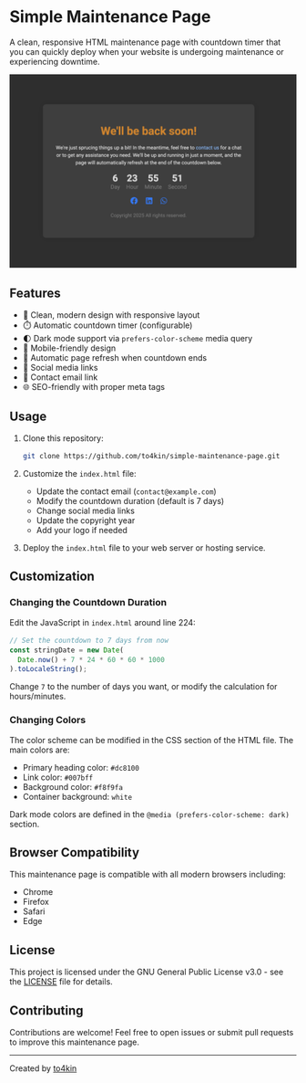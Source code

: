 # Simple Maintenance Page

A clean, responsive HTML maintenance page with countdown timer that you can quickly deploy when your website is undergoing maintenance or experiencing downtime.

![Maintenance Page Preview](preview.png)

## Features

- 🎨 Clean, modern design with responsive layout
- ⏱️ Automatic countdown timer (configurable)
- 🌓 Dark mode support via `prefers-color-scheme` media query
- 📱 Mobile-friendly design
- 🔄 Automatic page refresh when countdown ends
- 🔗 Social media links
- 📧 Contact email link
- 🌐 SEO-friendly with proper meta tags

## Usage

1. Clone this repository:

   ```bash
   git clone https://github.com/to4kin/simple-maintenance-page.git
   ```

2. Customize the `index.html` file:

   - Update the contact email (`contact@example.com`)
   - Modify the countdown duration (default is 7 days)
   - Change social media links
   - Update the copyright year
   - Add your logo if needed

3. Deploy the `index.html` file to your web server or hosting service.

## Customization

### Changing the Countdown Duration

Edit the JavaScript in `index.html` around line 224:

```javascript
// Set the countdown to 7 days from now
const stringDate = new Date(
  Date.now() + 7 * 24 * 60 * 60 * 1000
).toLocaleString();
```

Change `7` to the number of days you want, or modify the calculation for hours/minutes.

### Changing Colors

The color scheme can be modified in the CSS section of the HTML file. The main colors are:

- Primary heading color: `#dc8100`
- Link color: `#007bff`
- Background color: `#f8f9fa`
- Container background: `white`

Dark mode colors are defined in the `@media (prefers-color-scheme: dark)` section.

## Browser Compatibility

This maintenance page is compatible with all modern browsers including:

- Chrome
- Firefox
- Safari
- Edge

## License

This project is licensed under the GNU General Public License v3.0 - see the [LICENSE](LICENSE) file for details.

## Contributing

Contributions are welcome! Feel free to open issues or submit pull requests to improve this maintenance page.

---

Created by [to4kin](https://github.com/to4kin)
